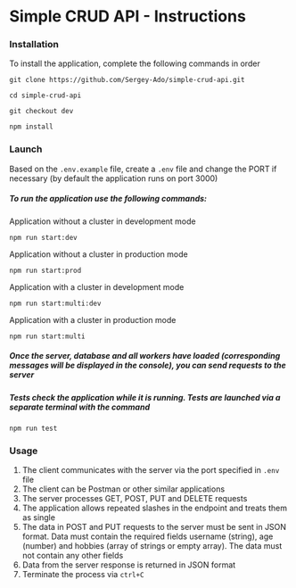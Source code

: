 # Simple CRUD API - Instructions

### Installation

To install the application, complete the following commands in order

```
git clone https://github.com/Sergey-Ado/simple-crud-api.git
```

```
cd simple-crud-api
```

```
git checkout dev
```

```
npm install
```

### Launch

Based on the `.env.example` file, create a `.env` file and change the PORT if necessary (by default the application runs on port 3000)

##### To run the application use the following commands:

Application without a cluster in development mode

```
npm run start:dev
```

Application without a cluster in production mode

```
npm run start:prod
```

Application with a cluster in development mode

```
npm run start:multi:dev
```

Application with a cluster in production mode

```
npm run start:multi
```

##### Once the server, database and all workers have loaded (corresponding messages will be displayed in the console), you can send requests to the server

##### Tests check the application while it is running. Tests are launched via a separate terminal with the command

```
npm run test
```

### Usage

1. The client communicates with the server via the port specified in `.env` file
2. The client can be Postman or other similar applications
3. The server processes GET, POST, PUT and DELETE requests
4. The application allows repeated slashes in the endpoint and treats them as single
5. The data in POST and PUT requests to the server must be sent in JSON format. Data must contain the required fields username (string), age (number) and hobbies (array of strings or empty array). The data must not contain any other fields
6. Data from the server response is returned in JSON format
7. Terminate the process via `ctrl+C`
